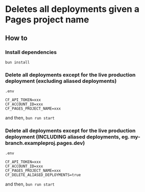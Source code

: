 # Deletes all deployments given a Pages project name

## How to

### Install dependencies

`bun install`

### Delete all deployments except for the live production deployment (excluding aliased deployments)

`.env`

```env
CF_API_TOKEN=xxx 
CF_ACCOUNT_ID=xxx 
CF_PAGES_PROJECT_NAME=xxx 
```

and then,
```bun run start```

### Delete all deployments except for the live production deployment (INCLUDING aliased deployments, eg. my-branch.exampleproj.pages.dev)

`.env`

```env
CF_API_TOKEN=xxx 
CF_ACCOUNT_ID=xxx 
CF_PAGES_PROJECT_NAME=xxx 
CF_DELETE_ALIASED_DEPLOYMENTS=true 
```

and then,
`bun run start`
